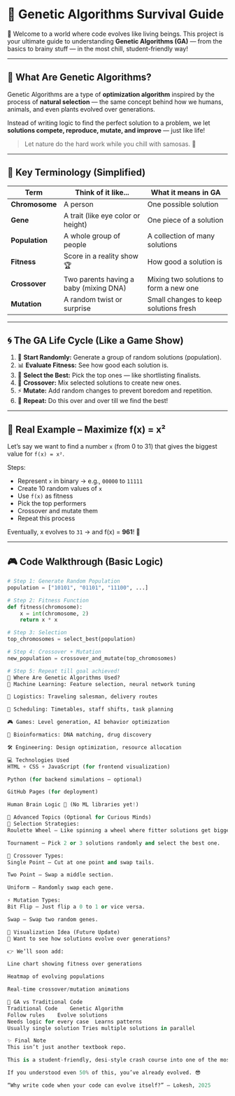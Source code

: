 # 🧬 Genetic Algorithms Survival Guide

🚀 Welcome to a world where code evolves like living beings. This project is your ultimate guide to understanding **Genetic Algorithms (GA)** — from the basics to brainy stuff — in the most chill, student-friendly way!

---

## 🤔 What Are Genetic Algorithms?

Genetic Algorithms are a type of **optimization algorithm** inspired by the process of **natural selection** — the same concept behind how we humans, animals, and even plants evolved over generations.

Instead of writing logic to find the perfect solution to a problem, we let **solutions compete, reproduce, mutate, and improve** — just like life!

> Let nature do the hard work while you chill with samosas. 🥟

---

## 🧬 Key Terminology (Simplified)

| Term           | Think of it like...                        | What it means in GA                          |
|----------------|--------------------------------------------|----------------------------------------------|
| **Chromosome** | A person                                   | One possible solution                        |
| **Gene**       | A trait (like eye color or height)         | One piece of a solution                      |
| **Population** | A whole group of people                    | A collection of many solutions               |
| **Fitness**    | Score in a reality show 🏆                 | How good a solution is                       |
| **Crossover**  | Two parents having a baby (mixing DNA)     | Mixing two solutions to form a new one       |
| **Mutation**   | A random twist or surprise                 | Small changes to keep solutions fresh        |

---

## 🌀 The GA Life Cycle (Like a Game Show)

1. 🎲 **Start Randomly:** Generate a group of random solutions (population).
2. 📊 **Evaluate Fitness:** See how good each solution is.
3. 🏅 **Select the Best:** Pick the top ones — like shortlisting finalists.
4. 💞 **Crossover:** Mix selected solutions to create new ones.
5. ⚡ **Mutate:** Add random changes to prevent boredom and repetition.
6. 🔁 **Repeat:** Do this over and over till we find the best!

---

## 🧠 Real Example – Maximize f(x) = x²

Let’s say we want to find a number `x` (from 0 to 31) that gives the biggest value for `f(x) = x²`.

Steps:
- Represent `x` in binary → e.g., `00000` to `11111`
- Create 10 random values of `x`
- Use `f(x)` as fitness
- Pick the top performers
- Crossover and mutate them
- Repeat this process

Eventually, x evolves to `31` → and f(x) = **961**! 🎯

---

## 🎮 Code Walkthrough (Basic Logic)

```python
# Step 1: Generate Random Population
population = ["10101", "01101", "11100", ...]

# Step 2: Fitness Function
def fitness(chromosome):
    x = int(chromosome, 2)
    return x * x

# Step 3: Selection
top_chromosomes = select_best(population)

# Step 4: Crossover + Mutation
new_population = crossover_and_mutate(top_chromosomes)

# Step 5: Repeat till goal achieved!
📍 Where Are Genetic Algorithms Used?
🧠 Machine Learning: Feature selection, neural network tuning

🚚 Logistics: Traveling salesman, delivery routes

📅 Scheduling: Timetables, staff shifts, task planning

🎮 Games: Level generation, AI behavior optimization

🧬 Bioinformatics: DNA matching, drug discovery

🛠️ Engineering: Design optimization, resource allocation

💻 Technologies Used
HTML + CSS + JavaScript (for frontend visualization)

Python (for backend simulations — optional)

GitHub Pages (for deployment)

Human Brain Logic 🧠 (No ML libraries yet!)

🔮 Advanced Topics (Optional for Curious Minds)
🎲 Selection Strategies:
Roulette Wheel – Like spinning a wheel where fitter solutions get bigger slices.

Tournament – Pick 2 or 3 solutions randomly and select the best one.

💞 Crossover Types:
Single Point – Cut at one point and swap tails.

Two Point – Swap a middle section.

Uniform – Randomly swap each gene.

⚡ Mutation Types:
Bit Flip – Just flip a 0 to 1 or vice versa.

Swap – Swap two random genes.

🎯 Visualization Idea (Future Update)
🧠 Want to see how solutions evolve over generations?

👉 We’ll soon add:

Line chart showing fitness over generations

Heatmap of evolving populations

Real-time crossover/mutation animations

🤖 GA vs Traditional Code
Traditional Code	Genetic Algorithm
Follow rules	Evolve solutions
Needs logic for every case	Learns patterns
Usually single solution	Tries multiple solutions in parallel

✨ Final Note
This isn’t just another textbook repo.

This is a student-friendly, desi-style crash course into one of the most powerful concepts in Artificial Intelligence. It mixes coding, creativity, and nature — all in one.

If you understood even 50% of this, you’ve already evolved. 😎

“Why write code when your code can evolve itself?” – Lokesh, 2025
